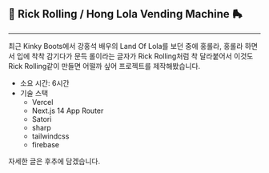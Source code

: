 ## 👢 Rick Rolling / Hong Lola Vending Machine 🛼

---

최근 Kinky Boots에서 강홍석 배우의 Land Of Lola를 보던 중에 홍롤라, 홍롤라 하면서 입에 착착 감기다가 문득 롤이라는 글자가 Rick Rolling처럼 착 달라붙어서 이것도 Rick Rolling같이 만들면 어떨까 싶어 프로젝트를 제작해봤습니다.

- 소요 시간: 6시간
- 기술 스택
  - Vercel
  - Next.js 14 App Router
  - Satori
  - sharp
  - tailwindcss
  - firebase

자세한 글은 후추에 담겠습니다.
